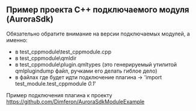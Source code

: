 ## Пример проекта С++ подключаемого модуля (AuroraSdk)

Обязательно обратите внимание на версии подключаемых модулей, а именно:
- в test_cppmodule\test_cppmodule.cpp
- в test_cppmodule\qmldir
- в test_cppmodule\plugin.qmltypes (это генерируемый утилитой qmlplugindump файл, ручками его делать гиблое дело)
- в файлах где будет идти подключение плагина -> 'import test_module.test_cppmodule *0.1*'

Пример подключения плагина к проекту https://github.com/Dimferon/AuroraSdkModuleExample
